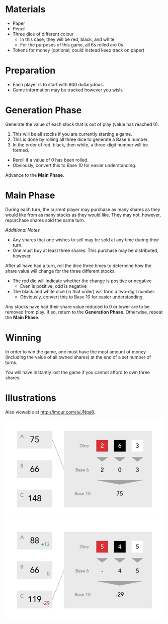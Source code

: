 # Materials

- Paper
- Pencil
- Three dice of different colour
  - In this case, they will be red, black, and white
  - For the purposes of this game, all 6s rolled are 0s
-   Tokens for money (optional, could instead keep track on paper)

# Preparation

- Each player is to start with 900 dollarydoos.
- Game information may be tracked however you wish.

# Generation Phase

Generate the value of each stock that is out of play (value has reached 0).

1. This will be all stocks if you are currently starting a game.
1. This is done by rolling all three dice to generate a Base 6 number.
1. In the order of red, black, then white, a three-digit number will be formed.
  - Reroll if a value of 0 has been rolled.
  - Obviously, convert this to Base 10 for easier understanding.

Advance to the **Main Phase**.

# Main Phase

During each turn, the current player may purchase as many shares as they would like from as many stocks as they would like. They may not, however, repurchase shares sold the same turn.

*Additional Notes*

- Any shares that one wishes to sell may be sold at any time during *their* turn.
- One must buy at least three shares. This purchase may be distributed, however.

After all have had a turn, roll the dice three times to determine how the share value will change for the three different stocks.

- The red die will indicate whether the change is positive or negative
  - Even is positive, odd is negative
- The black and white dice (in that order) will form a two-digit number.
  - Obviously, convert this to Base 10 for easier understanding.

Any stocks have had their share value reduced to 0 or lower are to be removed from play. If so, return to the **Generation Phase**. Otherwise, repeat the **Main Phase**.

# Winning

In order to win the game, one must have the most amount of money (including the value of all owned shares) at the end of a set number of turns.

You will have instantly lost the game if you cannot afford to own three shares.

# Illustrations

Also viewable at http://imgur.com/a/JNqa8.

![](media/basics.png)
![](media/change.png)
